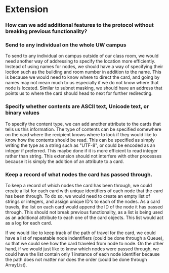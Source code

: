 # Extension
### How can we add additional features to the protocol without breaking previous functionality?

### Send to any individual on the whole UW campus

To send to any individual on campus outside of our class room, we would need another way of addressing to specify the location more efficiently. Instead of using names for nodes, we should have a way of specifying their loction such as the building and room number in addition to the name. This is because we would need to know where to direct the card, and going by names may not mean much to us especially if we do not know where that node is located. Similar to subnet masking, we should have an address that points us to where the card should head to next for further redirecting.

### Specify whether contents are ASCII text, Unicode text, or binary values

To specify the content type, we can add another attribute to the cards that tells us this information. The type of contents can be specified somewhere on the card where the recipient knows where to look if they would like to know how the contents should be read. This can be specified as simply writing the type as a string such as "UTF-8", or could be encoded as an integer if preferred. This maybe done if it is more efficient to read integer rather than string. This extension should not interfere with other processes because it is simply the addition of an attribute to a card. 

### Keep a record of what nodes the card has passed through.

To keep a record of which nodes the card has been through, we could create a list for each card with unique identifiers of each node that the card has been through. To do so, we would need to create an empty list of strings or integers, and assign unique ID's to each of the nodes. As a card travels, the list on each card would append the ID of the node it has passed through. This should not break previous functionality, as a list is being used as an additional attribute to each one of the card objects. This list would act as a log for each card. 

If we would like to keep track of the path of travel for the card, we could have a list of repeatable node indentifiers (could be done through a Queue), so that we could see how the card traveled from node to node. On the other hand, if we would just like to know which nodes were passed through, we could have the list contain only 1 instance of each node identifier because the path does not matter nor does the order (could be done through ArrayList). 
